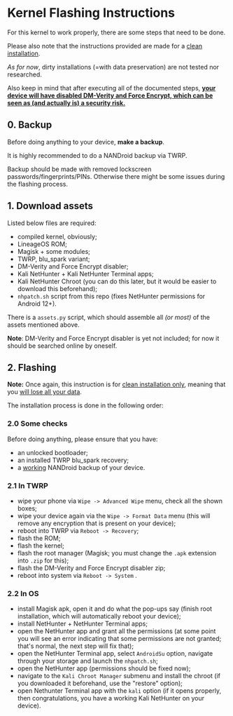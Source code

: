 # Kernel Flashing Instructions

For this kernel to work properly, there are some steps that need to be done.

Please also note that the instructions provided are made for a <u>clean installation</u>.

*As for now*, dirty installations (=with data preservation) are not tested nor researched.

Also keep in mind that after executing all of the documented steps, <u>**your device will have disabled DM-Verity and Force Encrypt, which can be seen as (and actually is) a security risk.**</u>

## **0. Backup**

Before doing anything to your device, **make a backup**.

It is highly recommended to do a NANDroid backup via TWRP.

Backup should be made with removed lockscreen passwords/fingerprints/PINs. Otherwise there might be some issues during the flashing process.

## **1. Download assets**

Listed below files are required:

- compiled kernel, obviously;
- LineageOS ROM;
- Magisk + some modules;
- TWRP, blu_spark variant;
- DM-Verity and Force Encrypt disabler;
- Kali NetHunter + Kali NetHunter Terminal apps;
- Kali NetHunter Chroot (you can do this later, but it would be easier to download this beforehand);
- `nhpatch.sh` script from this repo (fixes NetHunter permissions for Android 12+).

There is a `assets.py` script, which should assemble all *(or most)* of the assets mentioned above.

**Note**: DM-Verity and Force Encrypt disabler is yet not included; for now it should be searched online by oneself.

## **2. Flashing**

**Note:** Once again, this instruction is for <u>clean installation only</u>, meaning that you <u>will lose all your data</u>.

The installation process is done in the following order:

### **2.0 Some checks**

Before doing anything, please ensure that you have:

- an unlocked bootloader;
- an installed TWRP blu_spark recovery;
- a <u>working</u> NANDroid backup of your device.

### **2.1 In TWRP**

- wipe your phone via `Wipe -> Advanced Wipe` menu, check all the shown boxes;
- wipe your device again via the `Wipe -> Format Data` menu (this will remove any encryption that is present on your device);
- reboot into TWRP via `Reboot -> Recovery`;
- flash the ROM;
- flash the kernel;
- flash the root manager (Magisk; you must change the `.apk` extension into `.zip` for this);
- flash the DM-Verity and Force Encrypt disabler zip;
- reboot into system via `Reboot -> System` .

### **2.2 In OS**

- install Magisk apk, open it and do what the pop-ups say (finish root installation, which will automatically reboot your device);
- install NetHunter + NetHunter Terminal apps;
- open the NetHunter app and grant all the permissions (at some point you will see an error indicating that some permissions are not granted; that's normal, the next step will fix that);
- open the NetHunter Terminal app, select `AndroidSu` option, navigate through your storage and launch the `nhpatch.sh`;
- open the NetHunter app (permissions should be fixed now);
- navigate to the `Kali Chroot Manager` submenu and install the chroot (if you downloaded it beforehand, use the "restore" option);
- open Nethunter Terminal app with the `kali` option (if it opens properly, then congratulations, you have a working Kali NetHunter on your device).
